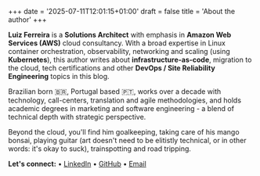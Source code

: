+++
date = '2025-07-11T12:01:15+01:00'
draft = false
title = 'About the author'
+++

**Luiz Ferreira** is a **Solutions Architect** with emphasis in **Amazon Web Services (AWS)** cloud consultancy. With a broad expertise in Linux container orchestration, observability, networking and scaling (using **Kubernetes**), this author writes about **infrastructure-as-code**, migration to the cloud, tech certifications and other **DevOps / Site Reliability Engineering** topics in this blog.

Brazilian born 🇧🇷, Portugal based 🇵🇹, works over a decade with technology, call-centers, translation and agile methodologies, and holds academic degrees in marketing and software engineering - a blend of technical depth with strategic perspective. 

Beyond the cloud, you'll find him goalkeeping, taking care of his mango bonsai, playing guitar (art doesn't need to be elitistly technical, or in other words: it's okay to suck), trainspotting and road tripping.

**Let's connect:**
• [LinkedIn](https://www.linkedin.com/in/lizfer/)
• [GitHub](https://github.com/l1zfer)
• [Email](mailto:luizferreira@outlook.com)